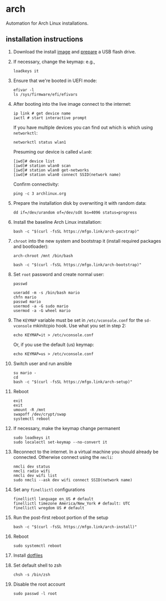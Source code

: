 # arch

Automation for Arch Linux installations.

## installation instructions

1. Download the install [image](https://www.archlinux.org/download/) and
   [prepare](https://wiki.archlinux.org/index.php/USB_flash_installation_medium)
   a USB flash drive.

2. If necessary, change the keymap: e.g.,

   ```shell
   loadkeys it
   ```

3. Ensure that we're booted in UEFI mode:

   ```shell
   efivar -l
   ls /sys/firmware/efi/efivars
   ```

4. After booting into the live image connect to the internet:

   ```shell
   ip link # get device name
   iwctl # start interactive prompt
   ```

   If you have multiple devices you can find out which is which using
   `networkctl`:

   ```
   networkctl status wlan1
   ```

   Presuming our device is called `wlan0`:

   ```
   [iwd]# device list
   [iwd]# station wlan0 scan
   [iwd]# station wlan0 get-networks
   [iwd]# station wlan0 connect SSID(network name)
   ```

   Confirm connectivity:

   ```shell
   ping -c 3 archlinux.org
   ```

5. Prepare the installation disk by overwriting it with random data:

   ```shell
   dd if=/dev/urandom of=/dev/sdX bs=4096 status=progress
   ```

6. Install the baseline Arch Linux installation:

   ```shell
   bash -c "$(curl -fsSL https://mfgo.link/arch-pacstrap)"
   ```

7. `chroot` into the new system and bootstrap it (install required packages
   and bootloader):

   ```shell
   arch-chroot /mnt /bin/bash
   ```

   ```shell
   bash -c "$(curl -fsSL https://mfgo.link/arch-bootstrap)"
   ```

8. Set `root` password and create normal user:

   ```shell
   passwd
   ```

   ```shell
   useradd -m -s /bin/bash mario
   chfn mario
   passwd mario
   usermod -a -G sudo mario
   usermod -a -G wheel mario
   ```

9. The `KEYMAP` variable must be set in `/etc/vconsole.conf` for the
   `sd-vconsole` mkinitcpio hook. Use what you set in step 2:

   ```shell
   echo KEYMAP=it > /etc/vconsole.conf
   ```

   Or, if you use the default (us) keymap:

   ```shell
   echo KEYMAP=us > /etc/vconsole.conf
   ```

10. Switch user and run ansible

    ```shell
    su mario -
    cd
    bash -c "$(curl -fsSL https://mfgo.link/arch-setup)"
    ```

11. Reboot

    ```shell
    exit
    exit
    umount -R /mnt
    swapoff /dev/crypt/swap
    systemctl reboot
    ```

12. If necessary, make the keymap change permanent

    ```shell
    sudo loadkeys it
    sudo localectl set-keymap --no-convert it
    ```

13. Reconnect to the internet. In a virtual machine you should already be
    connected. Otherwise connect using the `nmcli`:

    ```shell
    nmcli dev status
    nmcli radio wifi
    nmcli dev wifi list
    sudo nmcli --ask dev wifi connect SSID(network name)
    ```

14. Set any `finellictl` configurations

    ```shell
    finellictl language en_US # default
    finellictl timezone America/New_York # default: UTC
    finellictl wregdom US # default
    ```

15. Run the post-first reboot portion of the setup

    ```shell
    bash -c "$(curl -fsSL https://mfgo.link/arch-install)"
    ```

16. Reboot

    ```shell
    sudo systemctl reboot
    ```

17. Install [dotfiles](https://github.com/mfinelli/dotfiles)

18. Set default shell to zsh

    ```shell
    chsh -s /bin/zsh
    ```

19. Disable the root account

    ```shell
    sudo passwd -l root
    ```
